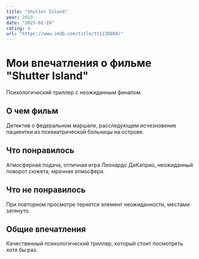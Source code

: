 ```yaml
---
title: "Shutter Island"
year: 2010
date: "2025-01-19"
rating: 4
url: "https://www.imdb.com/title/tt1130884/"
---
```


# Мои впечатления о фильме "Shutter Island"

Психологический триллер с неожиданным финалом.

## О чем фильм

Детектив о федеральном маршале, расследующем исчезновение пациентки из психиатрической больницы на острове.

## Что понравилось

Атмосферная подача, отличная игра Леонардо ДиКаприо, неожиданный поворот сюжета, мрачная атмосфера.

## Что не понравилось

При повторном просмотре теряется элемент неожиданности, местами затянуто.

## Общие впечатления

Качественный психологический триллер, который стоит посмотреть хотя бы раз.
